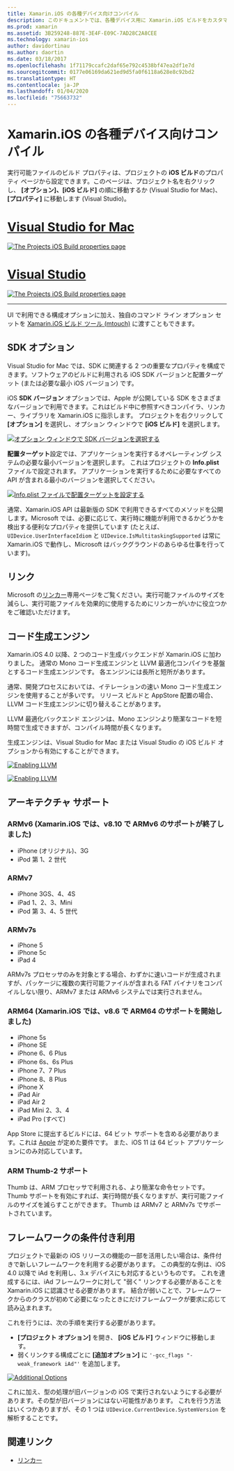 ```yaml
---
title: Xamarin.iOS の各種デバイス向けコンパイル
description: このドキュメントでは、各種デバイス用に Xamarin.iOS ビルドをカスタマイズするために使用できる、さまざまなビルド構成オプションについて説明します。
ms.prod: xamarin
ms.assetid: 3B259248-887E-3E4F-E09C-7AD28C2A8CEE
ms.technology: xamarin-ios
author: davidortinau
ms.author: daortin
ms.date: 03/18/2017
ms.openlocfilehash: 1f71179ccafc2daf65e792c4538bf47ea2df1e7d
ms.sourcegitcommit: 0177e06169da621ed9d5fa0f6118a628e8c92bd2
ms.translationtype: HT
ms.contentlocale: ja-JP
ms.lasthandoff: 01/04/2020
ms.locfileid: "75663732"
---
```

# <a name="compiling-for-different-devices-in-xamarinios"></a>Xamarin.iOS の各種デバイス向けコンパイル

実行可能ファイルのビルド プロパティは、プロジェクトの **iOS ビルド**のプロパティ ページから設定できます。このページは、プロジェクト名を右クリックし、 **[オプション]、[iOS ビルド]** の順に移動するか (Visual Studio for Mac)、 **[プロパティ]** に移動します (Visual Studio)。

# <a name="visual-studio-for-mactabmacos"></a>[Visual Studio for Mac](#tab/macos)

[![](compiling-for-different-devices-images/image1.png "The Projects iOS Build properties page")](compiling-for-different-devices-images/image1.png#lightbox) 

# <a name="visual-studiotabwindows"></a>[Visual Studio](#tab/windows)

[![](compiling-for-different-devices-images/image1a.png "The Projects iOS Build properties page")](compiling-for-different-devices-images/image1a.png#lightbox)

-----

UI で利用できる構成オプションに加え、独自のコマンド ライン オプション セットを [Xamarin.iOS ビルド ツール (mtouch)](~/ios/deploy-test/mtouch.md) に渡すこともできます。

## <a name="sdk-options"></a>SDK オプション

Visual Studio for Mac では、SDK に関連する 2 つの重要なプロパティを構成できます。ソフトウェアのビルドに利用される iOS SDK バージョンと配置ターゲット (または必要な最小 iOS バージョン) です。

iOS **SDK バージョン** オプションでは、Apple が公開している SDK をさまざまなバージョンで利用できます。これはビルド中に参照すべきコンパイラ、リンカー、ライブラリを Xamarin.iOS に指示します。 プロジェクトを右クリックして **[オプション]** を選択し、オプション ウィンドウで **[iOS ビルド]** を選択します。

[![オプション ウィンドウで SDK バージョンを選択する](compiling-for-different-devices-images/sdk-version-sml.png)](compiling-for-different-devices-images/sdk-version.png#lightbox)

**配置ターゲット**設定では、アプリケーションを実行するオペレーティング システムの必要な最小バージョンを選択します。 これはプロジェクトの **Info.plist** ファイルで設定されます。 アプリケーションを実行するために必要なすべての API が含まれる最小のバージョンを選択してください。

[![Info.plist ファイルで配置ターゲットを設定する](compiling-for-different-devices-images/deployment-target-sml.png)](compiling-for-different-devices-images/deployment-target.png#lightbox)

通常、Xamarin.iOS API は最新版の SDK で利用できるすべてのメソッドを公開します。Microsoft では、必要に応じて、実行時に機能が利用できるかどうかを検出する便利なプロパティを提供しています (たとえば、`UIDevice.UserInterfaceIdiom` と `UIDevice.IsMultitaskingSupported` は常に Xamarin.iOS で動作し、Microsoft はバックグラウンドのあらゆる仕事を行っています)。

## <a name="linking"></a>リンク

Microsoft の[リンカー](~/ios/deploy-test/linker.md)専用ページをご覧ください。実行可能ファイルのサイズを減らし、実行可能ファイルを効果的に使用するためにリンカーがいかに役立つかをご確認いただけます。

## <a name="code-generation-engine"></a>コード生成エンジン

Xamarin.iOS 4.0 以降、2 つのコード生成バックエンドが Xamarin.iOS に加わりました。 通常の Mono コード生成エンジンと LLVM 最適化コンパイラを基盤とするコード生成エンジンです。 各エンジンには長所と短所があります。

通常、開発プロセスにおいては、イテレーションの速い Mono コード生成エンジンを使用することが多いです。 リリース ビルドと AppStore 配置の場合、LLVM コード生成エンジンに切り替えることがあります。

LLVM 最適化バックエンド エンジンは、Mono エンジンより簡潔なコードを短時間で生成できますが、コンパイル時間が長くなります。

生成エンジンは、Visual Studio for Mac または Visual Studio の iOS ビルド オプションから有効にすることができます。

[![](compiling-for-different-devices-images/image2.png "Enabling LLVM")](compiling-for-different-devices-images/image2.png#lightbox)

[![](compiling-for-different-devices-images/image2a.png "Enabling LLVM")](compiling-for-different-devices-images/image2a.png#lightbox)

## <a name="architecture-support"></a>アーキテクチャ サポート

### <a name="armv6-xamarinios-discontinued-support-for-armv6-with-v810"></a>ARMv6 (Xamarin.iOS では、v8.10 で ARMv6 のサポートが終了しました)

- iPhone (オリジナル)、3G
- iPod 第 1、2 世代

### <a name="armv7"></a>ARMv7

- iPhone 3GS、4、4S
- iPad 1、2、3、Mini
- iPod 第 3、4、5 世代

### <a name="armv7s"></a>ARMv7s

- iPhone 5
- iPhone 5c
- iPad 4

ARMv7s プロセッサのみを対象とする場合、わずかに速いコードが生成されますが、パッケージに複数の実行可能ファイルが含まれる FAT バイナリをコンパイルしない限り、ARMv7 または ARMv6 システムでは実行されません。

### <a name="arm64-xamarinios-started-supporting-arm64-in-v86"></a>ARM64 (Xamarin.iOS では、v8.6 で ARM64 のサポートを開始しました)

- iPhone 5s
- iPhone SE
- iPhone 6、6 Plus
- iPhone 6s、6s Plus
- iPhone 7、7 Plus
- iPhone 8、8 Plus
- iPhone X
- iPad Air
- iPad Air 2
- iPad Mini 2、3、4
- iPad Pro (すべて)

App Store に提出するビルドには、64 ビット サポートを含める必要があります。これは [Apple](https://developer.apple.com/news/?id=12172014b) が定めた要件です。 また、iOS 11 は 64 ビット アプリケーションにのみ対応しています。

### <a name="arm-thumb-2-support"></a>ARM Thumb-2 サポート

Thumb は、ARM プロセッサで利用される、より簡潔な命令セットです。 Thumb サポートを有効にすれば、実行時間が長くなりますが、実行可能ファイルのサイズを減らすことができます。 Thumb は ARMv7 と ARMv7s でサポートされています。

## <a name="conditional-framework-usage"></a>フレームワークの条件付き利用

プロジェクトで最新の iOS リリースの機能の一部を活用したい場合は、条件付きで新しいフレームワークを利用する必要があります。 この典型的な例は、iOS 4.0 以降で iAd を利用し、3.x デバイスにも対応するというものです。 これを達成するには、iAd フレームワークに対して "弱く" リンクする必要があることを Xamarin.iOS に認識させる必要があります。 結合が弱いことで、フレームワークからのクラスが初めて必要になったときにだけフレームワークが要求に応じて読み込まれます。

これを行うには、次の手順を実行する必要があります。

- **[プロジェクト オプション]** を開き、 **[iOS ビルド]** ウィンドウに移動します。
- 弱くリンクする構成ごとに **[追加オプション]** に `'-gcc_flags "-weak_framework iAd"'` を追加します。

[![](compiling-for-different-devices-images/image3.png "Additional Options")](compiling-for-different-devices-images/image3.png#lightbox)

これに加え、型の処理が旧バージョンの iOS で実行されないようにする必要があります。その型が旧バージョンにはない可能性があります。 これを行う方法はいくつかありますが、その 1 つは `UIDevice.CurrentDevice.SystemVersion` を解析することです。

## <a name="related-links"></a>関連リンク

- [リンカー](~/ios/deploy-test/linker.md)
